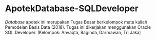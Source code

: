 # ApotekDatabase-SQLDeveloper
_Database_ apotek ini merupakan Tugas Besar berkelompok mata kuliah Pemodelan Basis Data (2018). Tugas ini dikerjakan menggunakan Oracle SQL Developer. (Kelompok: Anvaqta, Baginda, Darmawan, Tri Jaka)
